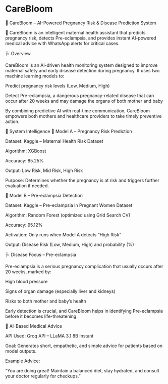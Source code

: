 # CareBloom
🌸 CareBloom – AI-Powered Pregnancy Risk & Disease Prediction System

🤰 CareBloom is an intelligent maternal health assistant that predicts pregnancy risk, detects Pre-eclampsia, and provides instant AI-powered medical advice with WhatsApp alerts for critical cases.

🩺 Overview

CareBloom is an AI-driven health monitoring system designed to improve maternal safety and early disease detection during pregnancy.
It uses two machine learning models to:

Predict pregnancy risk levels (Low, Medium, High)

Detect Pre-eclampsia, a dangerous pregnancy-related disease that can occur after 20 weeks and may damage the organs of both mother and baby

By combining predictive AI with real-time communication, CareBloom empowers both mothers and healthcare providers to take timely preventive action.

🧠 System Intelligence
🧩 Model A – Pregnancy Risk Prediction

Dataset: Kaggle – Maternal Health Risk Dataset

Algorithm: XGBoost

Accuracy: 85.25%

Output: Low Risk, Mid Risk, High Risk

Purpose: Determines whether the pregnancy is at risk and triggers further evaluation if needed.

💉 Model B – Pre-eclampsia Detection

Dataset: Kaggle – Pre-eclampsia in Pregnant Women Dataset

Algorithm: Random Forest (optimized using Grid Search CV)

Accuracy: 95.12%

Activation: Only runs when Model A detects “High Risk”

Output: Disease Risk (Low, Medium, High) and probability (%)

🩺 Disease Focus – Pre-eclampsia

Pre-eclampsia is a serious pregnancy complication that usually occurs after 20 weeks, marked by:

High blood pressure

Signs of organ damage (especially liver and kidneys)

Risks to both mother and baby’s health

Early detection is crucial, and CareBloom helps in identifying Pre-eclampsia before it becomes life-threatening.

💬 AI-Based Medical Advice

API Used: Groq API – LLaMA 3.1 8B Instant

Goal: Generates short, empathetic, and simple advice for patients based on model outputs.

Example Advice:

“You are doing great! Maintain a balanced diet, stay hydrated, and consult your doctor regularly for checkups.”
